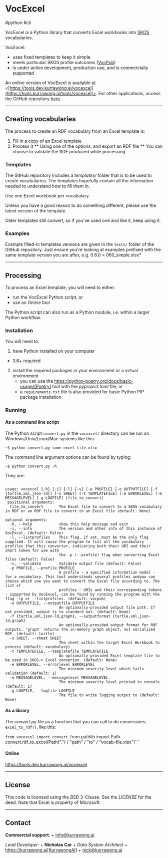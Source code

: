 # VocExcel

#python #cli

VocExcel is a Python library that converts Excel workbooks into [SKOS](https://www.w3.org/TR/skos-primer/) vocabularies.

VocExcel:

* uses fixed templates to keep it simple
* meets particular SKOS profile outcomes ([VocPub](https://w3id.org/profile/vocpub))
* is under active development, production use, and is commercially supported

An online version of VocExcel is available at <[https://tools.dev.kurrawong.ai/vocexcel](https://tools.kurrawong.ai/tools/vocexcel)>. For other applications, access the GitHub repository [here](https://github.com/Kurrawong/VocExcel).

---
## Creating vocabularies

The process to create an RDF vocabulary from an Excel template is:

1. Fill in a copy of an Excel template
2. Process it
** Using one of the options, and export an RDF file
** You can choose to validate the RDF produced while processing
### Templates

The GitHub repository includes a *templates/* folder that is to be used to create vocabularies. The templates hopefully contain all the information needed to understand how to fill them in.

Use one Excel workbook per vocabulary.

Unless you have a good reason to do something different, please use the latest version of the template.

Older templates still convert, so if you've used one and like it, keep using it.

### Examples

Example filled-in templates versions are given in the `tests/` folder of the GitHub repository. Just ensure you're looking at examples prefixed with the same template version you are after, e.g. 0.6.0 = 060_simple.xlsx*

---
## Processing

To process an Excel template, you will need to either:

* run the VocExcel Python script, or
* use an Online tool

The Python script can also run as a Python module, i.e. within a larger Python workflow.

### Installation

You will need to:

1. have Python installed on your computer
* 3.6+ required
2. install the required packages in your environment or a virtual environment
    * you can use the https://python-poetry.org/docs/basic-usage/[Poetry] tool with the _pyproject.toml_ file, or
    * a `requirements.txt` file is also provided for basic Python PIP package installation

### Running

#### As a command line script

The Python script `convert.py` in the `vocexcel/` directory can be run on Windows/Unix/Linux/Mac systems like this:

`~$ python convert.py some-excel-file.xlsx`

The command line argument options can be found by typing:

`~$ python convert.py -h`

They are:

```shell

usage: vocexcel [-h] [-i] [-l] [-v] [-p PROFILE] [-o OUTPUTFILE] [-f {turtle,xml,json-ld}] [-s SHEET] [-t TEMPLATEFILE] [-e ERRORLEVEL] [-m MESSAGELEVEL] [-g LOGFILE] [file_to_convert]
`positional arguments:
  file_to_convert       The Excel file to convert to a SKOS vocabulary in RDF or an RDF file to convert to an Excel file (default: None)

optional arguments:
  -h, --help            show this help message and exit
  -i, --info            The version and other info of this instance of VocExcel. (default: False)
  -l, --listprofiles    This flag, if set, must be the only flag supplied. It will cause the program to list all the vocabulary profiles that this converter, indicating both their URI and their short token for use with
                        the -p (--profile) flag when converting Excel files (default: False)
  -v, --validate        Validate output file (default: False)
  -p PROFILE, --profile PROFILE
                        A profile - a specified information model - for a vocabulary. This tool understands several profiles andyou can choose which one you want to convert the Excel file according to. The list of
                        profiles - URIs and their corresponding tokens - supported by VocExcel, can be found by running the program with the flag -lp or --listprofiles. (default: vocpub)
  -o OUTPUTFILE, --outputfile OUTPUTFILE
                        An optionally-provided output file path. If not provided, output is to standard out. (default: None)
  -f {turtle,xml,json-ld,graph}, --outputformat {turtle,xml,json-ld,graph}
                        An optionally-provided output format for RDF outputs. 'graph' returns the in-memory graph object, not serialized RDF. (default: turtle)
  -s SHEET, --sheet SHEET
                        The sheet within the target Excel Workbook to process (default: vocabulary)
  -t TEMPLATEFILE, --templatefile TEMPLATEFILE
                        An optionally-provided Excel-template file to be used in SKOS-> Excel converion. (default: None)
  -e ERRORLEVEL, --errorlevel ERRORLEVEL
                        The minimum severity level which fails validation (default: 1)
  -m MESSAGELEVEL, --messagelevel MESSAGELEVEL
                        The minimum severity level printed to console (default: 1)
  -g LOGFILE, --logfile LOGFILE
                        The file to write logging output to (default: None)
```

#### As a library

The _convert.py_ file as a function that you can call to do conversions: `excel_to_rdf()`, like this:

`from vocexcel import convert
`from pathlib import Path`
`convert.rdf_to_excel(Path(".") / "path" / "to" / "vocab-file.xlsx")```

#### Online

<https://tools.dev.kurrawong.ai/vocexcel>

---
## License

This code is licensed using the BSD 3-Clause. See the _LICENSE_ for the deed. Note that Excel is property of Microsoft.

---
## Contact

**Commercial support**: +
info@kurrawong.ai

*Lead Developer*: +
**Nicholas Car** +
*Data System Architect* +
https://kurrawong.ai[KurrawongAI] +
nick@kurrawong.ai
